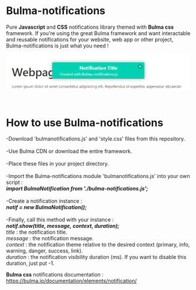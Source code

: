 # Bulma-notifications
Pure <b>Javascript</b> and <b>CSS</b> notifications library themed with <b>Bulma css</b> framework.
If you're using the great Bulma framework and want interactable and reusable notifications for your website, web app or other project, Bulma-notifications is just what you need !
<br/>
 <p align="center">
  <img src="b-notifs_preview.png"/>
</p>
<br/>

# How to use Bulma-notifications
-Download 'bulmanotifications.js' and 'style.css' files from this repository.<br/><br/>
-Use Bulma CDN or download the entire framework.<br/><br/>
-Place these files in your project directory.<br/><br/>
-Import the Bulma-notifications module 'bulmanotifications.js' into your own script :<br/>
<b><i>import BulmaNotification from './bulma-notifications.js';</i></b><br/><br/>
-Create a notification instance :<br/>
<b><i>notif = new BulmaNotification();</i></b><br/><br/>
-Finally, call this method with your instance :<br/>
<b><i>notif.show(title, message, context, duration);</i></b><br/>
<i>title</i> : the notification title.<br/>
<i>message</i> : the notification message.<br/>
<i>context</i> : the notification theme relative to the desired context (primary, info, warning, danger, success, link).<br/>
<i>duration</i> : the notification visibility duration (ms). If you want to disable this duration, just put -1.<br/>

<b>Bulma css</b> notifications documentation : https://bulma.io/documentation/elements/notification/
